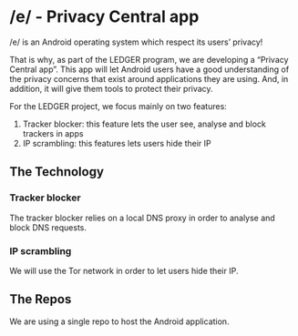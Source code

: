 # /e/ - Privacy Central app

/e/ is an Android operating system which respect its users’ privacy!

That is why, as part of the LEDGER program, we are developing a “Privacy Central app”. This app will let Android users have a good understanding of the privacy concerns that exist around applications they are using. And, in addition, it will give them tools to protect their privacy.

For the LEDGER project, we focus mainly on two features:
1. Tracker blocker: this feature lets the user see, analyse and block trackers in apps
1. IP scrambling: this features lets users hide their IP

## The Technology

### Tracker blocker

The tracker blocker relies on a local DNS proxy in order to analyse and block DNS requests.

### IP scrambling

We will use the Tor network in order to let users hide their IP.

## The Repos

We are using a single repo to host the Android application.
